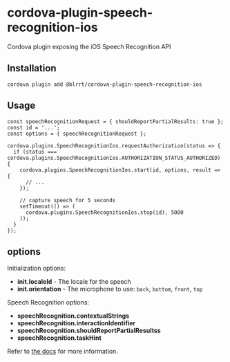 # cordova-plugin-speech-recognition-ios

Cordova plugin exposing the iOS Speech Recognition API

## Installation

    cordova plugin add @blrrt/cordova-plugin-speech-recognition-ios

## Usage

    const speechRecognitionRequest = { shouldReportPartialResults: true };
    const id = '...';
    const options = { speechRecognitionRequest };

    cordova.plugins.SpeechRecognitionIos.requestAuthorization(status => {
      if (status === cordova.plugins.SpeechRecognitionIos.AUTHORIZATION_STATUS_AUTHORIZED) {
        cordova.plugins.SpeechRecognitionIos.start(id, options, result => {
          // ...
        });

        // capture speech for 5 seconds
        setTimeout(() => (
          cordova.plugins.SpeechRecognitionIos.stop(id), 5000
        ));
      }
    });

## options

Initialization options:

* **init.localeId** - The locale for the speech
* **init.orientation** - The microphone to use: `back`, `bottom`, `front`, `top`

Speech Recognition options:

* **speechRecognition.contextualStrings**
* **speechRecognition.interactionIdentifier**
* **speechRecognition.shouldReportPartialResultss**
* **speechRecognition.taskHint**

Refer to [the docs](https://developer.apple.com/reference/speech/sfspeechrecognitionrequest) for more information.
